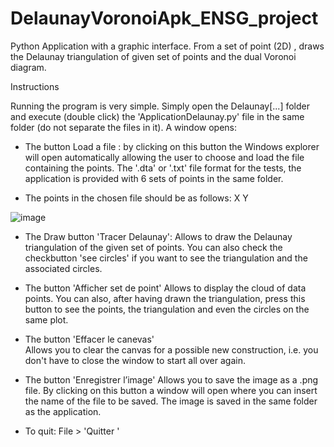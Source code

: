 # DelaunayVoronoiApk_ENSG_project
Python Application with a graphic interface. From a set of point (2D) , draws the Delaunay triangulation of given set of points and the dual Voronoi diagram. 

Instructions 

Running the program is very simple. Simply open the Delaunay[...] folder and execute (double click) the 'ApplicationDelaunay.py' file in the same folder (do not separate the files in it).
A window opens:

- The button Load a file : 
by clicking on this button the Windows explorer will open automatically allowing the user to choose and load the file containing the points. The '.dta' or '.txt' file format
for the tests, the application is provided with 6 sets of points in the same folder. 

- The points in the chosen file should be as follows: X Y


![image](https://user-images.githubusercontent.com/100854035/196782535-2b9e7a15-94d3-4924-a13c-05531e0e0941.png)

- The Draw button 'Tracer Delaunay':
Allows to draw the Delaunay triangulation of the given set of points. You can also check the checkbutton 'see circles' if you want to see the triangulation and the associated circles.

- The button  'Afficher set de point'
Allows to display the cloud of data points. You can also, after having drawn the triangulation, press this button to see the points, the triangulation and even the circles on the same plot.

- The button 'Effacer le canevas'  
Allows you to clear the canvas for a possible new construction, i.e. you don't have to close the window to start all over again. 

- The button 'Enregistrer l’image'
Allows you to save the image as a .png file. By clicking on this button a window will open where you can insert the name of the file to be saved. The image is saved in the same folder as the application.

- To quit: File > 'Quitter '


